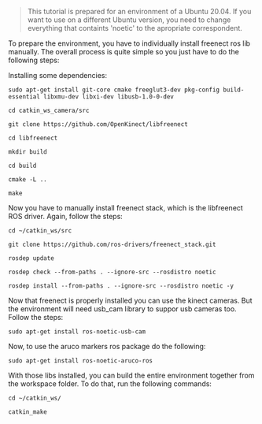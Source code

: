 > This tutorial is prepared for an environment of a Ubuntu 20.04. If you want to use on a different Ubuntu version, you need to change everything that containts 'noetic' to the apropriate correspondent.

To prepare the environment, you have to individually install freenect ros lib manually. The overall process is quite simple so you just have to do the following steps:

Installing some dependencies:

`sudo apt-get install git-core cmake freeglut3-dev pkg-config build-essential libxmu-dev libxi-dev libusb-1.0-0-dev`

`cd catkin_ws_camera/src`

`git clone https://github.com/OpenKinect/libfreenect`

`cd libfreenect`

`mkdir build`

`cd build`

`cmake -L ..`

`make`

Now you have to manually install freenect stack, which is the libfreenect ROS driver. Again, follow the steps:

`cd ~/catkin_ws/src`

`git clone https://github.com/ros-drivers/freenect_stack.git`

`rosdep update`

`rosdep check --from-paths . --ignore-src --rosdistro noetic`

`rosdep install --from-paths . --ignore-src --rosdistro noetic -y`

Now that freenect is properly installed you can use the kinect cameras. But the environment will need usb_cam library to suppor usb cameras too. Follow the steps:

`sudo apt-get install ros-noetic-usb-cam`

Now, to use the aruco markers ros package do the following:

`sudo apt-get install ros-noetic-aruco-ros`

With those libs installed, you can build the entire environment together from the workspace folder. To do that, run the following commands:

`cd ~/catkin_ws/`

`catkin_make`


